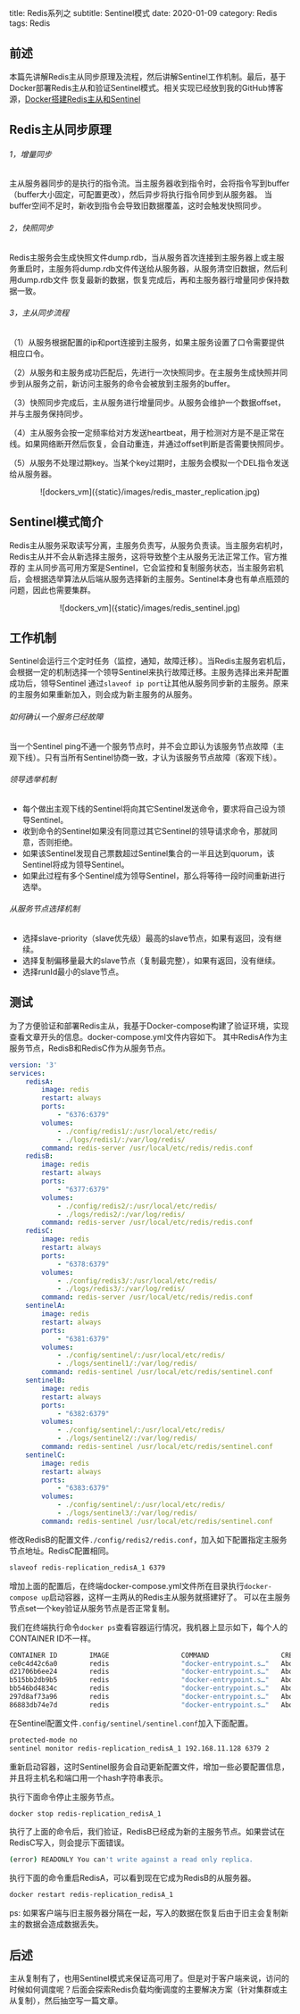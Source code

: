 title: Redis系列之
subtitle: Sentinel模式
date: 2020-01-09
category: Redis
tags: Redis

## 前述
本篇先讲解Redis主从同步原理及流程，然后讲解Sentinel工作机制。最后，基于Docker部署Redis主从和验证Sentinel模式。相关实现已经放到我的GitHub博客源，[Docker搭建Redis主从和Sentinel](https://github.com/boyaziqi/CatsAction/tree/master/examples/redis-replication)

## Redis主从同步原理
###### 1，增量同步
主从服务器同步的是执行的指令流。当主服务器收到指令时，会将指令写到buffer（buffer大小固定，可配置更改），然后异步将执行指令同步到从服务器。
当buffer空间不足时，新收到指令会导致旧数据覆盖，这时会触发快照同步。

###### 2，快照同步
Redis主服务会生成快照文件dump.rdb，当从服务首次连接到主服务器上或主服务重启时，主服务将dump.rdb文件传送给从服务器，从服务清空旧数据，然后利用dump.rdb文件
恢复最新的数据，恢复完成后，再和主服务器行增量同步保持数据一致。

###### 3，主从同步流程
（1）从服务根据配置的ip和port连接到主服务，如果主服务设置了口令需要提供相应口令。

（2）从服务和主服务成功匹配后，先进行一次快照同步。在主服务生成快照并同步到从服务之前，新访问主服务的命令会被放到主服务的buffer。

（3）快照同步完成后，主从服务进行增量同步。从服务会维护一个数据offset，并与主服务保持同步。

（4）主从服务会按一定频率给对方发送heartbeat，用于检测对方是不是正常在线。如果网络断开然后恢复，会自动重连，并通过offset判断是否需要快照同步。

（5）从服务不处理过期key。当某个key过期时，主服务会模拟一个DEL指令发送给从服务器。

<center>
![dockers_vm]({static}/images/redis_master_replication.jpg)
</center>

## Sentinel模式简介
Redis主从服务采取读写分离，主服务负责写，从服务负责读。当主服务宕机时，Redis主从并不会从新选择主服务，这将导致整个主从服务无法正常工作。官方推荐的
主从同步高可用方案是Sentinel，它会监控和复制服务状态，当主服务宕机后，会根据选举算法从后端从服务选择新的主服务。Sentinel本身也有单点瓶颈的问题，因此也需要集群。

<center>
![dockers_vm]({static}/images/redis_sentinel.jpg)
</center>

## 工作机制
Sentinel会运行三个定时任务（监控，通知，故障迁移）。当Redis主服务宕机后，会根据一定的机制选择一个领导Sentinel来执行故障迁移。主服务选择出来并配置成功后，领导Sentinel
通过`slaveof ip port`让其他从服务同步新的主服务。原来的主服务如果重新加入，则会成为新主服务的从服务。

###### 如何确认一个服务已经故障
当一个Sentinel ping不通一个服务节点时，并不会立即认为该服务节点故障（主观下线）。只有当所有Sentinel协商一致，才认为该服务节点故障（客观下线）。

###### 领导选举机制
- 每个做出主观下线的Sentinel将向其它Sentinel发送命令，要求将自己设为领导Sentinel。
- 收到命令的Sentinel如果没有同意过其它Sentinel的领导请求命令，那就同意，否则拒绝。
- 如果该Sentinel发现自己票数超过Sentinel集合的一半且达到quorum，该Sentinel将成为领导Sentinel。
- 如果此过程有多个Sentinel成为领导Sentinel，那么将等待一段时间重新进行选举。

###### 从服务节点选择机制
- 选择slave-priority（slave优先级）最高的slave节点，如果有返回，没有继续。
- 选择复制偏移量最大的slave节点（复制最完整），如果有返回，没有继续。
- 选择runId最小的slave节点。

## 测试
为了方便验证和部署Redis主从，我基于Docker-compose构建了验证环境，实现查看文章开头的信息。docker-compose.yml文件内容如下。
其中RedisA作为主服务节点，RedisB和RedisC作为从服务节点。
```yaml
version: '3'
services:
    redisA:
        image: redis
        restart: always
        ports:
            - "6376:6379"
        volumes:
            - ./config/redis1/:/usr/local/etc/redis/
            - ./logs/redis1/:/var/log/redis/
        command: redis-server /usr/local/etc/redis/redis.conf
    redisB:
        image: redis
        restart: always
        ports:
            - "6377:6379"
        volumes:
            - ./config/redis2/:/usr/local/etc/redis/
            - ./logs/redis2/:/var/log/redis/
        command: redis-server /usr/local/etc/redis/redis.conf
    redisC:
        image: redis
        restart: always
        ports:
            - "6378:6379"
        volumes:
            - ./config/redis3/:/usr/local/etc/redis/
            - ./logs/redis3/:/var/log/redis/
        command: redis-server /usr/local/etc/redis/redis.conf
    sentinelA:
        image: redis
        restart: always
        ports:
            - "6381:6379"
        volumes:
            - ./config/sentinel/:/usr/local/etc/redis/
            - ./logs/sentinel1/:/var/log/redis/
        command: redis-sentinel /usr/local/etc/redis/sentinel.conf
    sentinelB:
        image: redis
        restart: always
        ports:
            - "6382:6379"
        volumes:
            - ./config/sentinel/:/usr/local/etc/redis/
            - ./logs/sentinel2/:/var/log/redis/
        command: redis-sentinel /usr/local/etc/redis/sentinel.conf
    sentinelC:
        image: redis
        restart: always
        ports:
            - "6383:6379"
        volumes:
            - ./config/sentinel/:/usr/local/etc/redis/
            - ./logs/sentinel3/:/var/log/redis/
        command: redis-sentinel /usr/local/etc/redis/sentinel.conf
```
修改RedisB的配置文件`./config/redis2/redis.conf`，加入如下配置指定主服务节点地址。RedisC配置相同。
```bash
slaveof redis-replication_redisA_1 6379
```
增加上面的配置后，在终端docker-compose.yml文件所在目录执行`docker-compose up`启动容器，这样一主两从的Redis主从服务就搭建好了。 可以在主服务节点set一个key验证从服务节点是否正常复制。

我们在终端执行命令`docker ps`查看容器运行情况，我机器上显示如下，每个人的CONTAINER ID不一样。
```bash
CONTAINER ID        IMAGE                  COMMAND                  CREATED              STATUS              PORTS                      NAMES
ce0c4d42c6a0        redis                  "docker-entrypoint.s…"   About a minute ago   Up About a minute   0.0.0.0:6376->6379/tcp     redis-replication_redisA_1
d21706b6ee24        redis                  "docker-entrypoint.s…"   About a minute ago   Up About a minute   0.0.0.0:6378->6379/tcp     redis-replication_redisC_1
b515bb2db9b5        redis                  "docker-entrypoint.s…"   About a minute ago   Up About a minute   0.0.0.0:6377->6379/tcp     redis-replication_redisB_1
bb546bd4834c        redis                  "docker-entrypoint.s…"   About a minute ago   Up About a minute   0.0.0.0:6382->6379/tcp     redis-replication_sentinelB_1
297d8af73a96        redis                  "docker-entrypoint.s…"   About a minute ago   Up About a minute   0.0.0.0:6383->6379/tcp     redis-replication_sentinelC_1
86883db74e7d        redis                  "docker-entrypoint.s…"   About a minute ago   Up About a minute   0.0.0.0:6381->6379/tcp     redis-replication_sentinelA_1
```
在Sentinel配置文件`.config/sentinel/sentinel.conf`加入下面配置。
```bash
protected-mode no
sentinel monitor redis-replication_redisA_1 192.168.11.128 6379 2
```
重新启动容器，这时Sentinel服务会自动更新配置文件，增加一些必要配置信息，并且将主机名和端口用一个hash字符串表示。

执行下面命令停止主服务节点。
```bash
docker stop redis-replication_redisA_1
```
执行了上面的命令后，我们验证，RedisB已经成为新的主服务节点。如果尝试在RedisC写入，则会提示下面错误。
```bash
(error) READONLY You can't write against a read only replica.
```
执行下面的命令重启RedisA，可以看到现在它成为RedisB的从服务器。
```bash
docker restart redis-replication_redisA_1
```
ps: 如果客户端与旧主服务器分隔在一起，写入的数据在恢复后由于旧主会复制新主的数据会造成数据丢失。

## 后述

主从复制有了，也用Sentinel模式来保证高可用了。但是对于客户端来说，访问的时候如何调度呢？后面会探索Redis负载均衡调度的主要解决方案（针对集群或主从复制），然后抽空写一篇文章。